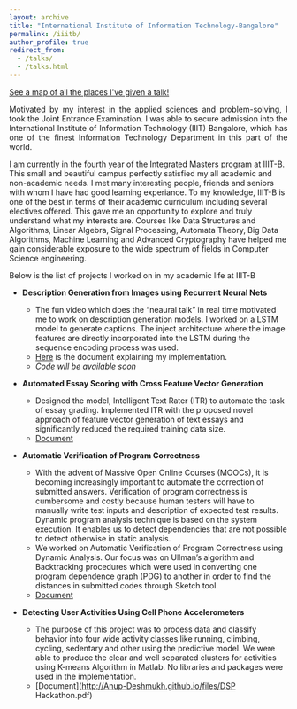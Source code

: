 ```yaml
---
layout: archive
title: "International Institute of Information Technology-Bangalore"
permalink: /iiitb/
author_profile: true
redirect_from: 
  - /talks/
  - /talks.html
---
```


<p style="text-decoration:underline;"><a href="/talkmap.html">See a map of all the places I've given a talk!</a></p>

<p align="justify"; margin-right: 100px>
Motivated by my interest in the applied sciences and problem-solving, I took the Joint Entrance Examination. 
I was able to secure admission into the International Institute of Information Technology (IIIT) Bangalore,
which has one of the finest Information Technology Department in this part of the world.

I am currently in the fourth year of the Integrated Masters program at IIIT-B. This small and beautiful campus perfectly satisfied my all academic and non-academic needs. I met many interesting people, friends and seniors with whom I have had good learning experiance. To my knowledge, IIIT-B is one of the best in terms of their academic curriculum including several electives offered. This gave me an opportunity to explore and truly understand what my interests are. Courses like Data Structures and Algorithms, Linear Algebra, Signal Processing, Automata Theory, Big Data Algorithms, Machine Learning and Advanced Cryptography have helped me gain considerable exposure to the wide spectrum of fields in Computer Science engineering.</p>

Below is the list of projects I worked on in my academic life at IIIT-B

* **Description Generation from Images using Recurrent Neural Nets**
  * The fun video which does the <q>neaural talk</q> in real time motivated me to work on description generation models. I worked on a LSTM model to generate captions. The inject architecture where the image features are directly incorporated into the LSTM during the sequence encoding process was used.
  * [Here](http://Anup-Deshmukh.github.io/files/caption_gen.pdf.pdf) is the document explaining my implementation.
  * <var>Code will be available soon</var> 

* **Automated Essay Scoring with Cross Feature Vector Generation** 
  * Designed the model, Intelligent Text Rater (ITR) to automate the task of essay grading. Implemented ITR with the proposed novel approach of feature vector generation of text essays and significantly reduced the required training data size. 
  * [Document](http://Anup-Deshmukh.github.io/files/ML_final_REPORT.pdf)


* **Automatic Verification of Program Correctness**
  * With the advent of Massive Open Online Courses (MOOCs), it is becoming increasingly important to automate the correction of submitted answers. Verification of program correctness is cumbersome and costly because human testers will have to manually write test inputs and description of expected test results. Dynamic program analysis technique is based on the system execution. It enables us to detect dependencies that are not possible to detect otherwise in static analysis. 
   * We worked on Automatic Verification of Program Correctness using Dynamic Analysis. Our focus was on Ullman’s algorithm and Backtracking procedures which were used in converting one program dependence graph (PDG) to another in order to find the distances in submitted codes through Sketch tool.
   * [Document](http://Anup-Deshmukh.github.io/files/06_13.pdf)

* **Detecting User Activities Using Cell Phone Accelerometers**
  * The purpose of this project was to process data and classify behavior into four wide activity classes like running, climbing, cycling, sedentary and other using the predictive model. We were able to produce the clear and well separated clusters for activities using K-means Algorithm in Matlab. No libraries and packages were used in the implementation.
  * [Document](http://Anup-Deshmukh.github.io/files/DSP Hackathon.pdf)
           



